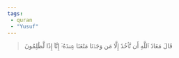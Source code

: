 ```yaml
---
tags: 
 - quran 
 - "Yusuf"
---
```


> قَالَ مَعَاذَ ٱللَّهِ أَن نَّأۡخُذَ إِلَّا مَن وَجَدۡنَا مَتَٰعَنَا عِندَهُۥٓ إِنَّآ إِذٗا لَّظَٰلِمُونَ
